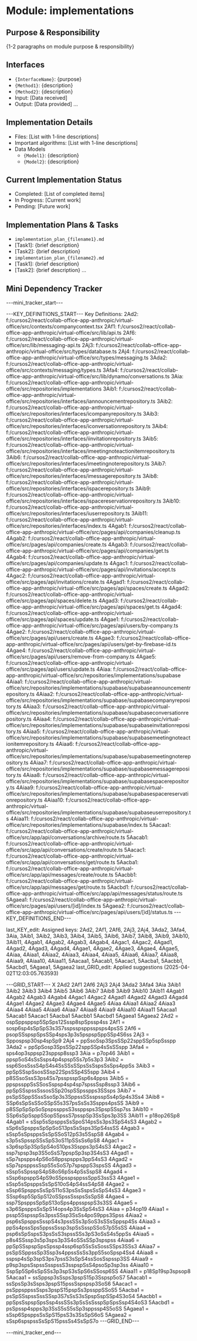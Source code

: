 # Module: implementations

## Purpose & Responsibility
{1-2 paragraphs on module purpose & responsibility}

## Interfaces
* `{InterfaceName}`: {purpose}
* `{Method1}`: {description}
* `{Method2}`: {description}
* Input: [Data received]
* Output: [Data provided]
...

## Implementation Details
* Files: [List with 1-line descriptions]
* Important algorithms: [List with 1-line descriptions]
* Data Models
    * `{Model1}`: {description}
    * `{Model2}`: {description}

## Current Implementation Status
* Completed: [List of completed items]
* In Progress: [Current work]
* Pending: [Future work]

## Implementation Plans & Tasks
* `implementation_plan_{filename1}.md`
* [Task1]: {brief description}
* [Task2]: {brief description}
* `implementation_plan_{filename2}.md`
* [Task1]: {brief description}
* [Task2]: {brief description} 
...

## Mini Dependency Tracker
---mini_tracker_start---

---KEY_DEFINITIONS_START---
Key Definitions:
2Ad2: f:/cursos2/react/collab-office-app-anthropic/virtual-office/src/contexts/companycontext.tsx
2Af1: f:/cursos2/react/collab-office-app-anthropic/virtual-office/src/lib/api.ts
2Af6: f:/cursos2/react/collab-office-app-anthropic/virtual-office/src/lib/messaging-api.ts
2Aj3: f:/cursos2/react/collab-office-app-anthropic/virtual-office/src/types/database.ts
2Aj4: f:/cursos2/react/collab-office-app-anthropic/virtual-office/src/types/messaging.ts
3Ada2: f:/cursos2/react/collab-office-app-anthropic/virtual-office/src/contexts/messaging/types.ts
3Afa4: f:/cursos2/react/collab-office-app-anthropic/virtual-office/src/lib/dynamo/conversations.ts
3Aia: f:/cursos2/react/collab-office-app-anthropic/virtual-office/src/repositories/implementations
3Aib1: f:/cursos2/react/collab-office-app-anthropic/virtual-office/src/repositories/interfaces/iannouncementrepository.ts
3Aib2: f:/cursos2/react/collab-office-app-anthropic/virtual-office/src/repositories/interfaces/icompanyrepository.ts
3Aib3: f:/cursos2/react/collab-office-app-anthropic/virtual-office/src/repositories/interfaces/iconversationrepository.ts
3Aib4: f:/cursos2/react/collab-office-app-anthropic/virtual-office/src/repositories/interfaces/iinvitationrepository.ts
3Aib5: f:/cursos2/react/collab-office-app-anthropic/virtual-office/src/repositories/interfaces/imeetingnoteactionitemrepository.ts
3Aib6: f:/cursos2/react/collab-office-app-anthropic/virtual-office/src/repositories/interfaces/imeetingnoterepository.ts
3Aib7: f:/cursos2/react/collab-office-app-anthropic/virtual-office/src/repositories/interfaces/imessagerepository.ts
3Aib8: f:/cursos2/react/collab-office-app-anthropic/virtual-office/src/repositories/interfaces/ispacerepository.ts
3Aib9: f:/cursos2/react/collab-office-app-anthropic/virtual-office/src/repositories/interfaces/ispacereservationrepository.ts
3Aib10: f:/cursos2/react/collab-office-app-anthropic/virtual-office/src/repositories/interfaces/iuserrepository.ts
3Aib11: f:/cursos2/react/collab-office-app-anthropic/virtual-office/src/repositories/interfaces/index.ts
4Agab1: f:/cursos2/react/collab-office-app-anthropic/virtual-office/src/pages/api/companies/cleanup.ts
4Agab2: f:/cursos2/react/collab-office-app-anthropic/virtual-office/src/pages/api/companies/create.ts
4Agab3: f:/cursos2/react/collab-office-app-anthropic/virtual-office/src/pages/api/companies/get.ts
4Agab4: f:/cursos2/react/collab-office-app-anthropic/virtual-office/src/pages/api/companies/update.ts
4Agac1: f:/cursos2/react/collab-office-app-anthropic/virtual-office/src/pages/api/invitations/accept.ts
4Agac2: f:/cursos2/react/collab-office-app-anthropic/virtual-office/src/pages/api/invitations/create.ts
4Agad1: f:/cursos2/react/collab-office-app-anthropic/virtual-office/src/pages/api/spaces/create.ts
4Agad2: f:/cursos2/react/collab-office-app-anthropic/virtual-office/src/pages/api/spaces/delete.ts
4Agad3: f:/cursos2/react/collab-office-app-anthropic/virtual-office/src/pages/api/spaces/get.ts
4Agad4: f:/cursos2/react/collab-office-app-anthropic/virtual-office/src/pages/api/spaces/update.ts
4Agae1: f:/cursos2/react/collab-office-app-anthropic/virtual-office/src/pages/api/users/by-company.ts
4Agae2: f:/cursos2/react/collab-office-app-anthropic/virtual-office/src/pages/api/users/create.ts
4Agae3: f:/cursos2/react/collab-office-app-anthropic/virtual-office/src/pages/api/users/get-by-firebase-id.ts
4Agae4: f:/cursos2/react/collab-office-app-anthropic/virtual-office/src/pages/api/users/remove-from-company.ts
4Agae5: f:/cursos2/react/collab-office-app-anthropic/virtual-office/src/pages/api/users/update.ts
4Aiaa: f:/cursos2/react/collab-office-app-anthropic/virtual-office/src/repositories/implementations/supabase
4Aiaa1: f:/cursos2/react/collab-office-app-anthropic/virtual-office/src/repositories/implementations/supabase/supabaseannouncementrepository.ts
4Aiaa2: f:/cursos2/react/collab-office-app-anthropic/virtual-office/src/repositories/implementations/supabase/supabasecompanyrepository.ts
4Aiaa3: f:/cursos2/react/collab-office-app-anthropic/virtual-office/src/repositories/implementations/supabase/supabaseconversationrepository.ts
4Aiaa4: f:/cursos2/react/collab-office-app-anthropic/virtual-office/src/repositories/implementations/supabase/supabaseinvitationrepository.ts
4Aiaa5: f:/cursos2/react/collab-office-app-anthropic/virtual-office/src/repositories/implementations/supabase/supabasemeetingnoteactionitemrepository.ts
4Aiaa6: f:/cursos2/react/collab-office-app-anthropic/virtual-office/src/repositories/implementations/supabase/supabasemeetingnoterepository.ts
4Aiaa7: f:/cursos2/react/collab-office-app-anthropic/virtual-office/src/repositories/implementations/supabase/supabasemessagerepository.ts
4Aiaa8: f:/cursos2/react/collab-office-app-anthropic/virtual-office/src/repositories/implementations/supabase/supabasespacerepository.ts
4Aiaa9: f:/cursos2/react/collab-office-app-anthropic/virtual-office/src/repositories/implementations/supabase/supabasespacereservationrepository.ts
4Aiaa10: f:/cursos2/react/collab-office-app-anthropic/virtual-office/src/repositories/implementations/supabase/supabaseuserrepository.ts
4Aiaa11: f:/cursos2/react/collab-office-app-anthropic/virtual-office/src/repositories/implementations/supabase/index.ts
5Aacaa1: f:/cursos2/react/collab-office-app-anthropic/virtual-office/src/app/api/conversations/archive/route.ts
5Aacab1: f:/cursos2/react/collab-office-app-anthropic/virtual-office/src/app/api/conversations/create/route.ts
5Aacac1: f:/cursos2/react/collab-office-app-anthropic/virtual-office/src/app/api/conversations/get/route.ts
5Aacba1: f:/cursos2/react/collab-office-app-anthropic/virtual-office/src/app/api/messages/create/route.ts
5Aacbb1: f:/cursos2/react/collab-office-app-anthropic/virtual-office/src/app/api/messages/get/route.ts
5Aacbd1: f:/cursos2/react/collab-office-app-anthropic/virtual-office/src/app/api/messages/status/route.ts
5Agaea1: f:/cursos2/react/collab-office-app-anthropic/virtual-office/src/pages/api/users/[id]/index.ts
5Agaea2: f:/cursos2/react/collab-office-app-anthropic/virtual-office/src/pages/api/users/[id]/status.ts
---KEY_DEFINITIONS_END---

last_KEY_edit: Assigned keys: 2Ad2, 2Af1, 2Af6, 2Aj3, 2Aj4, 3Ada2, 3Afa4, 3Aia, 3Aib1, 3Aib2, 3Aib3, 3Aib4, 3Aib5, 3Aib6, 3Aib7, 3Aib8, 3Aib9, 3Aib10, 3Aib11, 4Agab1, 4Agab2, 4Agab3, 4Agab4, 4Agac1, 4Agac2, 4Agad1, 4Agad2, 4Agad3, 4Agad4, 4Agae1, 4Agae2, 4Agae3, 4Agae4, 4Agae5, 4Aiaa, 4Aiaa1, 4Aiaa2, 4Aiaa3, 4Aiaa4, 4Aiaa5, 4Aiaa6, 4Aiaa7, 4Aiaa8, 4Aiaa9, 4Aiaa10, 4Aiaa11, 5Aacaa1, 5Aacab1, 5Aacac1, 5Aacba1, 5Aacbb1, 5Aacbd1, 5Agaea1, 5Agaea2
last_GRID_edit: Applied suggestions (2025-04-02T12:03:05.763593)

---GRID_START---
X 2Ad2 2Af1 2Af6 2Aj3 2Aj4 3Ada2 3Afa4 3Aia 3Aib1 3Aib2 3Aib3 3Aib4 3Aib5 3Aib6 3Aib7 3Aib8 3Aib9 3Aib10 3Aib11 4Agab1 4Agab2 4Agab3 4Agab4 4Agac1 4Agac2 4Agad1 4Agad2 4Agad3 4Agad4 4Agae1 4Agae2 4Agae3 4Agae4 4Agae5 4Aiaa 4Aiaa1 4Aiaa2 4Aiaa3 4Aiaa4 4Aiaa5 4Aiaa6 4Aiaa7 4Aiaa8 4Aiaa9 4Aiaa10 4Aiaa11 5Aacaa1 5Aacab1 5Aacac1 5Aacba1 5Aacbb1 5Aacbd1 5Agaea1 5Agaea2
2Ad2 = ospSppsppsp5SpSps12Sssp8spSpssp4ss
2Af1 = sosp6sp4sSpSpS3s3S7sspsspsppsspsps4psSS
2Af6 = psopSSspspSpsSSp4sps3p3s5pspspSppSSp4S6ss
2Aj3 = Sppospsp30sp4spSp9
2Aj4 = ppSsoSsp3SpsSSp22sppSSp5spSsspp
3Ada2 = ppSpSosp3SpsSSp22sppSSp4sSsSSspp
3Afa4 = sps4op3sppsp23sppsp8ssp3
3Aia = p7op46
3Aib1 = ppsp5oS4sSsSsps4p4spsp5Ss7p5s3p3
3Aib2 = ssp6SosSssS4pS4s4SsSSsSSpsSsSspsSsSps4ppSs
3Aib3 = ppSpSSspSsosSSsp22SpsSSp4S5spp
3Aib4 = p8SSsoSssS3ps4Ss7psspsspSsp6s4ppss
3Aib5 = ppspssppSsSSosSspsp4sp4sp7spssSsp8ssp3
3Aib6 = ppSpSSspssSssosSSp20spSSpsspps3SSsps
3Aib7 = psSpSSppSSssSsoSp3s3SppssSSsspsspSs4pSp4s3Ss4
3Aib8 = SSp6sSpSsSSoSSpS5s3S7psSsSs3Sspps4psSS
3Aib9 = p8SSpSpSpSoSpspssppsS3ssppsps3SpspSSsp7ss
3Aib10 = SSp6sSpSsppSSopS5pssS7psspSp3SsSps3p3SS
3Aib11 = p18op26Sp8
4Agab1 = sSsp5sSpsppsSsSpoS14psSs3ps3SpS4sS3
4Agab2 = sSp6sSpsppsSpSpSoS13psSsSsps3SpS4ssSS
4Agab3 = sSsp5sSpsppsSsSpSSoS12pS3s5SspS8
4Agab4 = s3p5sSpsspSSsSpS3oS11pSSsSs6pS8
4Agac1 = s3p6spSp3SpSpS4oS10ps3Sspps3pS4sS3
4Agac2 = ssp7spsp3sp3S5oSsS7ppspSp3sp3S4sS3
4Agad1 = sSp7spspps4pS6oS8ppspspps3ppS4sS3
4Agad2 = sSp7spsppssSspS5sSoS7p7spsppS3spsSS
4Agad3 = sSsp5sSpsspS4pS8oS6pSs4pSsSspS8
4Agad4 = sSsp6spsppS4pS9oS5psspsppssSppS3ssS3
4Agae1 = sSsp5sSpsppsSsSpS10oS4pS4ssS4pS8
4Agae2 = sSsp6SpsppsSsSpS11oS3psSsSspsSsSpS4sS3
4Agae3 = SSsp6sp5SpSpS12oSSpssSsspsSsSpS8
4Agae4 = ssp7SpsppsSpSpS13oSps4ppsspspS3s3SS
4Agae5 = s3p6SpsppsSsSpS14ops4p3SsSpS4sS3
4Aiaa = p34op19
4Aiaa1 = pssp5SspsspSs3pssSSsp3SsSs4poS9pps3Spss
4Aiaa2 = psp6sSpsppsSsspS4s3pssSSs3pSoS3sSSsSppsp4Ss
4Aiaa3 = ppSs4pssSps5ppssSssp3spSsSsspSSoS7pS5sSS
4Aiaa4 = psp6sSpSspsS3psSsS3spssSSs3pS3oSsS4s5ppSs
4Aiaa5 = p8s4SSssp3s5p3sps3p3S4oSSsSSp3spspss
4Aiaa6 = ppSpSSspspSpsSpssp4ssp6sp5SsSsSossSSps3SSs3
4Aiaa7 = psSpSSppssSp3Ssp3s4ppssSsSs3ppS5soSpsp4Ss4
4Aiaa8 = sspsp4sSp3spS3ps7pssS3sSpS4ssSosSspssp3SS
4Aiaa9 = p9sp3spsSspssSsspssS3sspspSsS4psoSp3sp3ss
4Aiaa10 = SspSp5Sp6sSpSSs3p3spS3sSpS6sSSosp6SS
4Aiaa11 = p18Sp19sp3spsop8
5Aacaa1 = ssSppsp3sSsps3pspS15p3Sspsp5oS7
5Aacab1 = ssSpsSp3sSsps3pspS15pssSspspsp3SoS6
5Aacac1 = psSppsppssSsps3pspS15pspSs3pssppSSoS5
5Aacba1 = psSpSSspssSssSSsp3S7sSsS3sSpspSspSSp4S3oS4
5Aacbb1 = ppSpsSspspSpsSsp4ssSSs3pSsSsSsspSpSpsSsp4S4oS3
5Aacbd1 = psSpssp4spps3p3SsS5sS5sSp3sppssp4S5oSS
5Agaea1 = sSsp6SpsppsSsSpS15psS3s3SsSpS6oS
5Agaea2 = sSsp6spspssSsSpS15pssSs4SsSpS7o
---GRID_END---

---mini_tracker_end---
